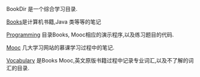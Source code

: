 BookDir 是一个综合学习目录.

[Books](Books/README.md)是计算机书籍,Java 类等等的笔记

[Programming](Programming/README.md) 目录Books, Mooc相应的演示程序,以及练习题目的代码.

[Mooc](Mooc/README.md) 几大学习网站的慕课学习过程中的笔记.

[Vocabulary](Vocabulary/README.md) 是Books Mooc,英文原版书籍过程中记录专业词汇,以及不了解的词汇的目录.

